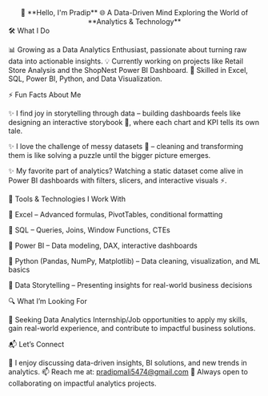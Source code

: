 <div align="center"> 👋 **Hello, I'm Pradip** 🌐 A Data-Driven Mind Exploring the World of **Analytics & Technology** </div>
🛠️ What I Do

📊 Growing as a Data Analytics Enthusiast, passionate about turning raw data into actionable insights.
💡 Currently working on projects like Retail Store Analysis and the ShopNest Power BI Dashboard.
📘 Skilled in Excel, SQL, Power BI, Python, and Data Visualization.

⚡ Fun Facts About Me

✨ I find joy in storytelling through data – building dashboards feels like designing an interactive storybook 📖, where each chart and KPI tells its own tale.

✨ I love the challenge of messy datasets 🧩 – cleaning and transforming them is like solving a puzzle until the bigger picture emerges.

✨ My favorite part of analytics? Watching a static dataset come alive in Power BI dashboards with filters, slicers, and interactive visuals ⚡.

🧰 Tools & Technologies I Work With

🔹 Excel – Advanced formulas, PivotTables, conditional formatting

🔹 SQL – Queries, Joins, Window Functions, CTEs

🔹 Power BI – Data modeling, DAX, interactive dashboards

🔹 Python (Pandas, NumPy, Matplotlib) – Data cleaning, visualization, and ML basics

🔹 Data Storytelling – Presenting insights for real-world business decisions

🔍 What I’m Looking For

🚀 Seeking Data Analytics Internship/Job opportunities to apply my skills, gain real-world experience, and contribute to impactful business solutions.

📬 Let’s Connect

💬 I enjoy discussing data-driven insights, BI solutions, and new trends in analytics.
📫 Reach me at: pradipmali5474@gmail.com
🤝 Always open to collaborating on impactful analytics projects.
